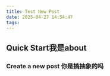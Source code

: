 ```yaml
---
title: Test New Post
date: 2025-04-27 14:54:47
tags:
---
```

## Quick Start我是about

### Create a new post 你是搞抽象的吗